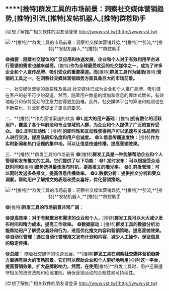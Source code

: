 ## ****[推特]**群发工具的市场前景：洞察社交媒体营销趋势,**[推特]**引流,**[推特]**发帖机器人,**[推特]**群控助手**

[😍想了解推广相关软件的朋友请登录 http://www.vst.tw](http://www.vst.tw)

 <center><img src="https://vst.tw/MP4/tuiguang/png/1.png" alt="**[推特]**群发工具的市场前景：洞察社交媒体营销趋势,**[推特]**引流,**[推特]**发帖机器人,**[推特]**群控助手"></center>

**😄摘要：随着社交媒体的广泛应用和快速发展，企业和个人对于有效利用平台进行营销的需求也越来越高。**[推特]**作为全球最受欢迎的社交媒体之一，成为了许多企业和个人宣传品牌、吸引受众的重要渠道。而**[推特]**群发工具作为辅助**[推特]**营销的工具之一，在洞察社交媒体营销趋势方面具备巨大的市场前景。**

一、社交媒体营销的重要性及挑战
社交媒体已成为企业和个人推广品牌、吸引潜在客户的必不可少的渠道。然而，随着用户数量的增加和信息的爆炸式增长，有效地吸引和保持受众的注意力变得更加困难。此外，社交媒体平台的算法和规则也在不断变化，对营销者提出了更高的要求。

二、**[推特]**作为营销渠道的优势
**😄1.庞大的用户基础：**[推特]**拥有数亿的活跃用户，覆盖了各个年龄段和专业领域的人群，为企业和个人提供了广泛的宣传受众。**
**😄2.即时互动性：**[推特]**的即时性和互动性使得用户可以迅速与关注品牌的人进行交流，提高品牌知名度和用户忠诚度。**
**😄3.信息传播速度快：**[推特]**作为实时新闻和热门话题的集中地，可以让信息快速传播，提高营销效果。**

三、**[推特]**群发工具的市场前景
**😄**[推特]**群发工具是一种能够帮助企业和个人管理和发布推文的工具。它们提供了以下功能：**
**😄1.定时发布：可以根据受众活跃时间和**[推特]**趋势选择最佳发布时机，提高推文的曝光率。**
**😄2.群发管理：可以同时发送多条推文，提高信息传播效率。**
**😄3.数据分析：提供推文分析和受众洞察，帮助用户了解推文的表现和受众喜好，优化营销策略。**

 <center><img src="https://vst.tw/MP4/tuiguang/png/8.png" alt="**[推特]**群发工具的市场前景：洞察社交媒体营销趋势,**[推特]**引流,**[推特]**发帖机器人,**[推特]**群控助手"></center>

**😄**[推特]**群发工具的市场前景非常广阔：**

**😄提高效率：对于有频繁发布需求的企业和个人，**[推特]**群发工具可以大大减少发布时间和精力成本，提高工作效率。**
**😄数据驱动：**[推特]**群发工具的数据分析功能帮助用户了解受众喜好和行为，进而优化推文内容和营销策略，提高营销效果。**
**😄自动化管理：通过自动化管理推文发布计划和内容，减少人工操作，保证信息的稳定传播。**

**😄总结：**
随着社交媒体的快速发展，**[推特]**群发工具在洞察社交媒体营销趋势方面拥有巨大的市场前景。它们可以帮助企业和个人更好地利用**[推特]**这一平台，提高营销效果，扩大品牌影响力。然而，在使用**[推特]**群发工具时，用户还需遵守相关的法律法规和伦理准则，确保营销活动的合规性和可持续性。

[😍想了解推广相关软件的朋友请登录 http://www.vst.tw](http://www.vst.tw)



